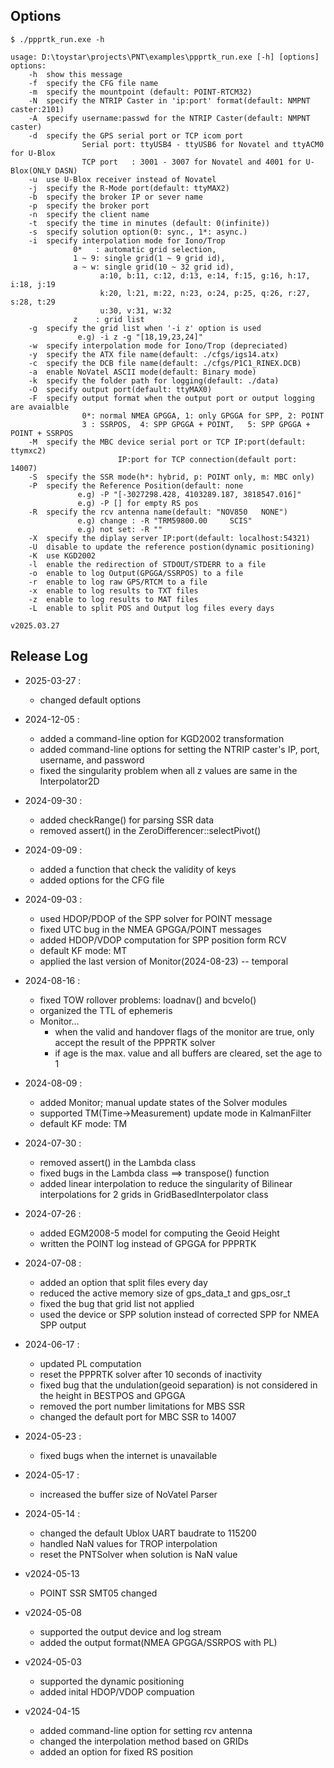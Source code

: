 ## Options
```
$ ./ppprtk_run.exe -h

usage: D:\toystar\projects\PNT\examples\ppprtk_run.exe [-h] [options]
options:
    -h  show this message
    -f  specify the CFG file name
    -m  specify the mountpoint (default: POINT-RTCM32)
    -N  specify the NTRIP Caster in 'ip:port' format(default: NMPNT caster:2101)
    -A  specify username:passwd for the NTRIP Caster(default: NMPNT caster)
    -d  specify the GPS serial port or TCP icom port
                Serial port: ttyUSB4 - ttyUSB6 for Novatel and ttyACM0 for U-Blox
                TCP port   : 3001 - 3007 for Novatel and 4001 for U-Blox(ONLY DASN)
    -u  use U-Blox receiver instead of Novatel
    -j  specify the R-Mode port(default: ttyMAX2)
    -b  specify the broker IP or sever name
    -p  specify the broker port
    -n  specify the client name
    -t  specify the time in minutes (default: 0(infinite))
    -s  specify solution option(0: sync., 1*: async.)
    -i  specify interpolation mode for Iono/Trop 
              0*   : automatic grid selection, 
              1 ~ 9: single grid(1 ~ 9 grid id), 
              a ~ w: single grid(10 ~ 32 grid id),
                    a:10, b:11, c:12, d:13, e:14, f:15, g:16, h:17, i:18, j:19 
                    k:20, l:21, m:22, n:23, o:24, p:25, q:26, r:27, s:28, t:29
                    u:30, v:31, w:32 
              z    : grid list
    -g  specify the grid list when '-i z' option is used 
               e.g) -i z -g "[18,19,23,24]" 
    -w  specify interpolation mode for Iono/Trop (depreciated)
    -y  specify the ATX file name(default: ./cfgs/igs14.atx)
    -c  specify the DCB file name(default: ./cfgs/P1C1_RINEX.DCB)
    -a  enable NoVatel ASCII mode(default: Binary mode)
    -k  specify the folder path for logging(default: ./data) 
    -O  specify output port(default: ttyMAX0) 
    -F  specify output format when the output port or output logging are avaialble 
                0*: normal NMEA GPGGA, 1: only GPGGA for SPP, 2: POINT
                3 : SSRPOS,  4: SPP GPGGA + POINT,   5: SPP GPGGA + POINT + SSRPOS 
    -M  specify the MBC device serial port or TCP IP:port(default: ttymxc2) 
                        IP:port for TCP connection(default port: 14007) 
    -S  specify the SSR mode(h*: hybrid, p: POINT only, m: MBC only) 
    -P  specify the Reference Position(default: none 
               e.g) -P "[-3027298.428, 4103289.187, 3818547.016]" 
               e.g) -P [] for empty RS pos
    -R  specify the rcv antenna name(default: "NOV850   NONE") 
               e.g) change : -R "TRM59800.00     SCIS" 
               e.g) not set: -R "" 
    -X  specify the diplay server IP:port(default: localhost:54321) 
    -U  disable to update the reference postion(dynamic positioning) 
    -K  use KGD2002
    -l  enable the redirection of STDOUT/STDERR to a file
    -o  enable to log Output(GPGGA/SSRPOS) to a file
    -r  enable to log raw GPS/RTCM to a file
    -x  enable to log results to TXT files
    -z  enable to log results to MAT files
    -L  enable to split POS and Output log files every days

v2025.03.27
```


## Release Log
- 2025-03-27  :
    * changed default options

- 2024-12-05 :
    * added a command-line option for KGD2002 transformation
    * added command-line options for setting the NTRIP caster's IP, port, username, and password 
    * fixed the singularity problem when all z values are same in the Interpolator2D

- 2024-09-30 :
    * added checkRange() for parsing SSR data
    * removed assert() in the ZeroDifferencer::selectPivot()
     
- 2024-09-09 :
    * added a function that check the validity of keys
    * added options for the CFG file 

- 2024-09-03 :
    * used HDOP/PDOP of the SPP solver for POINT message
    * fixed UTC bug in the NMEA GPGGA/POINT messages
    * added HDOP/VDOP computation for SPP position form RCV
    * default KF mode: MT
    * applied the last version of Monitor(2024-08-23) -- temporal

- 2024-08-16 :
    * fixed TOW rollover problems: loadnav() and bcvelo()
    * organized the TTL of ephemeris
    * Monitor...
        * when the valid and handover flags of the monitor are true, 
        only accept the result of the PPPRTK solver
        * if age is the max. value and all buffers are cleared, set the age to 1
          
- 2024-08-09 :     
    * added Monitor; manual update states of the Solver modules
	* supported TM(Time->Measurement) update mode in KalmanFilter
	* default KF mode: TM

- 2024-07-30 :
    * removed assert() in the Lambda class
    * fixed bugs in the Lambda class  ==> transpose() function
    * added linear interpolation to reduce the singularity of Bilinear interpolations 
        for 2 grids in GridBasedInterpolator class 

- 2024-07-26 :
    * added EGM2008-5 model for computing the Geoid Height
    * written the POINT log instead of GPGGA for PPPRTK

- 2024-07-08 :
  * added an option that split files every day
  * reduced the active memory size of gps_data_t and gps_osr_t
  * fixed the bug that grid list not applied
  * used the device or SPP solution instead of corrected SPP for NMEA SPP output 

- 2024-06-17 :
  * updated PL computation
  * reset the PPPRTK solver after 10 seconds of inactivity
  * fixed bug that the undulation(geoid separation) is not considered in the height in BESTPOS and GPGGA
  * removed the port number limitations for MBS SSR
  * changed the default port for MBC SSR to 14007
    
- 2024-05-23 :
  * fixed bugs when the internet is unavailable
  
- 2024-05-17 :
  * increased the buffer size of NoVatel Parser
  
- 2024-05-14 :
  * changed the default Ublox UART baudrate to 115200
  * handled NaN values for TROP interpolation
  * reset the PNTSolver when solution is NaN value
    
- v2024-05-13
  * POINT SSR SMT05 changed
    
- v2024-05-08
  * supported the output device and log stream
  * added the output format(NMEA GPGGA/SSRPOS with PL)
    
- v2024-05-03
  * supported the dynamic positioning
  * added inital HDOP/VDOP compuation
    
- v2024-04-15
  * added command-line option for setting rcv antenna
  * changed the interpolation method based on GRIDs
  * added an option for fixed RS position
